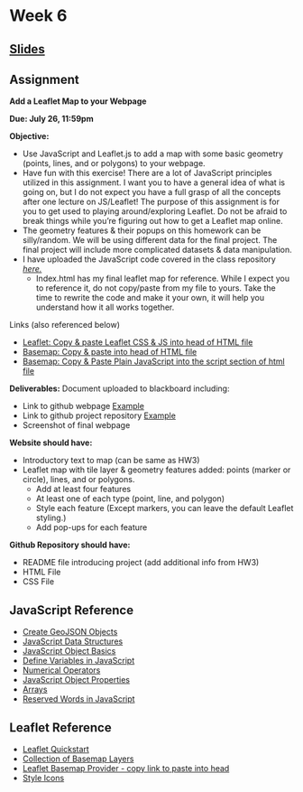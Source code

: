 <!-- .slide: data-background="./Images/header.svg" data-background-repeat="none" data-background-size="40% 40%" data-background-position="center 10%" class="header" -->
# Week 6


## [**Slides**](https://shelleyhoover.github.io/UPP465/Slides/week6.html)


## Assignment

**Add a Leaflet Map to your Webpage**

**Due:  July 26, 11:59pm**

**Objective:** 
- Use JavaScript and Leaflet.js to add a map with some basic geometry (points, lines, and
or polygons) to your webpage.
- Have fun with this exercise! There are a lot of JavaScript principles utilized in this assignment. I want you to have a general idea of what is going on, but I do not expect you have a full grasp of all the concepts
after one lecture on JS/Leaflet! The purpose of this assignment is for you to get used to playing
around/exploring Leaflet. Do not be afraid to break things while you’re figuring out how to get a Leaflet
map online.
- The geometry features & their popups on this homework can be silly/random. We will be using different
data for the final project. The final project will include more complicated datasets & data manipulation. 
- I have uploaded the JavaScript code covered in the class repository [*here.*](https://github.com/shelleyhoover/upp465example/tree/master/week6)
  - Index.html has my final leaflet map for reference. While I expect you to reference it, do not copy/paste
from my file to yours. Take the time to rewrite the code and make it your own, it will help you understand
how it all works together.

Links (also referenced below)
- [Leaflet: Copy & paste Leaflet CSS & JS into head of HTML file](https://leafletjs.com/examples/quick-start/)
- [Basemap: Copy & paste into head of HTML file](https://github.com/leaflet-extras/leaflet-providers)
- [Basemap: Copy & Paste Plain JavaScript into the script section of html file](https://leaflet-extras.github.io/leaflet-providers/preview/)

**Deliverables:** 
Document uploaded to blackboard including: 
- Link to github webpage  [Example](https://shelleyhoover.github.io/upp465example/)
- Link to github project repository [Example](https://github.com/shelleyhoover/upp465example)
- Screenshot of final webpage

**Website should have:** 
- Introductory text to map (can be same as HW3)
- Leaflet map with tile layer & geometry features added: points (marker or circle), lines, and or
polygons.
  - Add at least four features
  - At least one of each type (point, line, and polygon)
  - Style each feature (Except markers, you can leave the default Leaflet styling.)
  - Add pop-ups for each feature

**Github Repository should have:**
- README file introducing project (add additional info from HW3)
- HTML File
- CSS File

## JavaScript Reference
- [Create GeoJSON Objects](http://geojson.io/#map=2/20.0/0.0)
- [JavaScript Data Structures](https://developer.mozilla.org/en-US/docs/Web/JavaScript/Data_structures)
- [JavaScript Object Basics](https://developer.mozilla.org/en-US/docs/Learn/JavaScript/Objects/Basics- )
- [Define Variables in JavaScript](https://www.w3schools.com/js/js_variables.asp- ) 
- [Numerical Operators](https://www.w3schools.com/js/js_operators.asp)
- [JavaScript Object Properties](https://www.w3schools.com/js/js_object_properties.asp)
- [Arrays](https://www.w3schools.com/js/js_arrays.asp)
- [Reserved Words in JavaScript](https://www.w3schools.com/js/js_reserved.asp)

## Leaflet Reference
- [Leaflet Quickstart](https://leafletjs.com/examples/quick-start/)
- [Collection of Basemap Layers](https://leaflet-extras.github.io/leaflet-providers/preview/)
- [Leaflet Basemap Provider - copy link to paste into head](https://github.com/leaflet-extras/leaflet-providers)
- [Style Icons](https://leafletjs.com/examples/custom-icons/)
